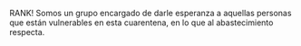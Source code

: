 RANK!
Somos un grupo encargado de darle esperanza a aquellas personas que están vulnerables en esta cuarentena, en lo que al abastecimiento respecta.
